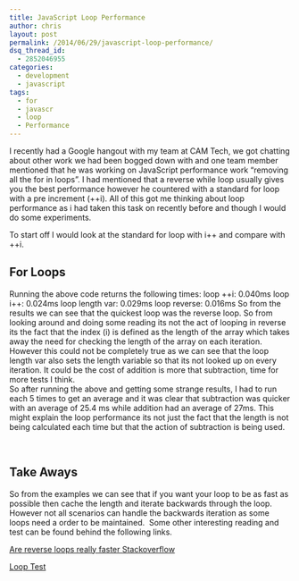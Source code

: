 ```yaml
---
title: JavaScript Loop Performance
author: chris
layout: post
permalink: /2014/06/29/javascript-loop-performance/
dsq_thread_id:
  - 2852046955
categories:
  - development
  - javascript
tags:
  - for
  - javascr
  - loop
  - Performance
---
```

I recently had a Google hangout with my team at CAM Tech, we got chatting about other work we had been bogged down with and one team member mentioned that he was working on JavaScript performance work &#8220;removing all the for in loops&#8221;. I had mentioned that a reverse while loop usually gives you the best performance however he countered with a standard for loop with a pre increment (++i). All of this got me thinking about loop performance as i had taken this task on recently before and though I would do some experiments.

To start off I would look at the standard for loop with i++ and compare with ++i.

## For Loops

Running the above code returns the following times: loop ++i: 0.040ms loop i++: 0.024ms loop length var: 0.029ms loop reverse: 0.016ms So from the results we can see that the quickest loop was the reverse loop. So from looking around and doing some reading its not the act of looping in reverse its the fact that the index (i) is defined as the length of the array which takes away the need for checking the length of the array on each iteration. However this could not be completely true as we can see that the loop length var also sets the length variable so that its not looked up on every iteration. It could be the cost of addition is more that subtraction, time for more tests I think.  
So after running the above and getting some strange results, I had to run each 5 times to get an average and it was clear that subtraction was quicker with an average of 25.4 ms while addition had an average of 27ms. This might explain the loop performance its not just the fact that the length is not being calculated each time but that the action of subtraction is being used.

&nbsp;

## Take Aways

So from the examples we can see that if you want your loop to be as fast as possible then cache the length and iterate backwards through the loop. However not all scenarios can handle the backwards iteration as some loops need a order to be maintained.  Some other interesting reading and test can be found behind the following links.

<a href="http://stackoverflow.com/questions/1340589/javascript-are-loops-really-faster-in-reverse" target="_blank">Are reverse loops really faster Stackoverflow</a>

<a href="http://jsperf.com/firstlooptest/6" target="_blank">Loop Test</a>

&nbsp;